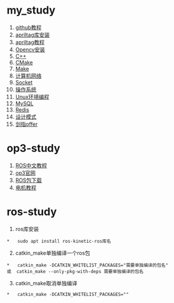 # my_study
1. [github教程](https://www.runoob.com/w3cnote/git-guide.html)
2. [apriltag库安装](https://github.com/AprilRobotics/apriltag)
3. [apriltag教程](http://book.openmv.cc/image/apriltag.html)
4. [Opencv安装](https://github.com/xb-hub/OpenCV_demo)
5. [C++](https://github.com/xb-hub/my-study/tree/master/C%2B%2B)
6. [CMake]()
7. [Make](https://seisman.github.io/how-to-write-makefile/rules.html)
8. [计算机网络]()
9. [Socket]()
10. [操作系统]()
11. [Unux环境编程](https://github.com/xb-hub/my-study/tree/master/Unix)
12. [MySQL]()
13. [Redis]()
14. [设计模式]()
15. [剑指offer](https://github.com/xb-hub/my-study/tree/master/algorithms)


# op3-study
1. [ROS中文教程](http://wiki.ros.org/cn/ROS/Tutorials)
2. [op3官网](http://emanual.robotis.com/docs/en/platform/op3/introduction/)
3. [ROS包下载](http://emanual.robotis.com/docs/en/platform/op3/recovery/#installing-robotis-ros-packages)
4. [电机教程](http://emanual.robotis.com/docs/en/dxl/mx/mx-28/)

# ros-study
1. ros库安装
```
*   sudo apt install ros-kinetic-ros库名
```
2. catkin_make单独编译一个ros包
```
*   catkin_make -DCATKIN_WHITELIST_PACKAGES="需要单独编译的包名"
或  catkin_make --only-pkg-with-deps 需要单独编译的包名
````
3. catkin_make取消单独编译
```
*   catkin_make -DCATKIN_WHITELIST_PACKAGES=""
```

